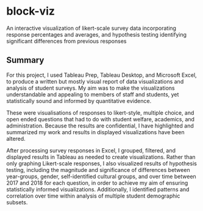# block-viz
 An interactive visualization of likert-scale survey data incorporating response percentages and averages, and hypothesis testing identifying significant differences from previous responses

## Summary
For this project, I used Tableau Prep, Tableau Desktop, and Microsoft Excel, to produce a written but mostly visual report of data visualizations and analysis of student surveys. My aim was to make the visualizations understandable and appealing to members of staff and students, yet statistically sound and informed by quantitative evidence. 

These were visualisations of responses to likert-style, multiple choice, and open ended questions that had to do with student welfare, academics, and administration. Because the results are confidential, I have highlighted and summarized my work and results in displayed visualizations have been altered.

After processing survey responses in Excel, I grouped, filtered, and displayed results in Tableau as needed to create visualizations. Rather than only graphing Likert-scale responses, I also visualized results of hypothesis testing, including the magnitude and significance of differences  between year-groups, gender, self-identified cultural groups, and over time between 2017 and 2018 for each question, in order to achieve my aim of ensuring statistically informed visualizations. Additionally, I identified patterns and correlation over time within analysis of multiple student demographic subsets.
